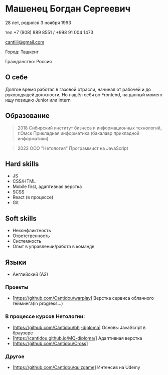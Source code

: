 
# Машенец Богдан Сергеевич
28 лет, родился 3 ноября 1993

тел +7 (908) 889 8551 / +998 91 004 1473

cantiiii@gmail.com

Город: Ташкент

Гражданство: Россия

## О себе
Долгое время работал в газовой отрасли, начиная от рабочей и до руководящей должности, Но нашёл себя во Frontend, на данный момент ищу позицию Junior или Intern

## Образование
> 2018 Сибирский институт бизнеса и информационных технологий, г.Омск
Прикладная информатика (бакалавр прикладной информатики)

> 2022 ООО "Нетология" Программист на JavaScript 

## Hard skills
* JS
* CSS/HTML
* Mobile first, адаптивная верстка
* SCSS
* React (в процессе)
* Git

## Soft skills
* Неконфликтность
* Ответственность
* Системность
* Опыт в управлении/работа в команде

## Языки
* Английский (А2)

### Проекты 
* [https://github.com/Cantidou/warplay] Верстка сервиса облачного гейминга(in progress...)
### В процессе курсов Нетологии:
* [https://github.com/Cantidou/bhj-diploma] Основы JavaScript в браузере
* [https://cantidou.github.io/MQ-diploma/] Адаптивная верстка
* [https://github.com/Cantidou/Cross]
### Другое
* [https://github.com/Cantidou/quizgame] Интенсив на Udemy
